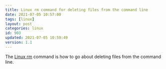 ```yaml
---
title: Linux rm command for deleting files from the command line
date: 2021-07-05 10:57:00
tags: [linux]
layout: post
categories: linux
id: 903
updated: 2021-07-05 10:59:49
version: 1.1
---
```


The [Linux rm](https://linux.die.net/man/1/rm) command is how to go about deleting files from the command line.

<!-- more -->

